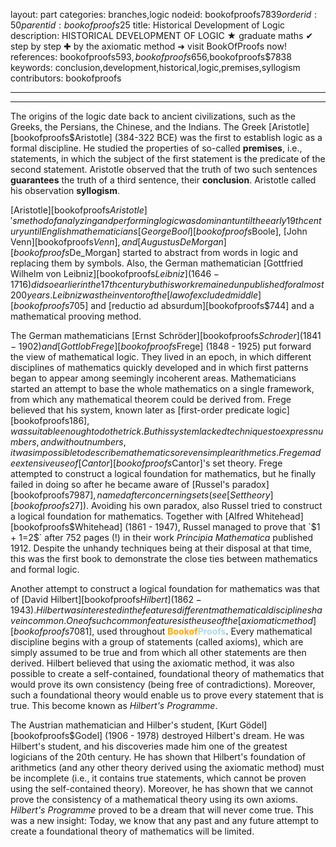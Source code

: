 layout: part
categories: branches,logic
nodeid: bookofproofs$7839
orderid: 50
parentid: bookofproofs$25
title: Historical Development of Logic
description: HISTORICAL DEVELOPMENT OF LOGIC ★ graduate maths ✔ step by step ✚ by the axiomatic method ➜ visit BookOfProofs now!
references: bookofproofs$593,bookofproofs$656,bookofproofs$7838
keywords: conclusion,development,historical,logic,premises,syllogism
contributors: bookofproofs


---


---

The origins of the logic date back to ancient civilizations, such as the Greeks, the Persians, the Chinese, and the Indians. The Greek [Aristotle][bookofproofs$Aristotle] (384-322 BCE) was the first to establish logic as a formal discipline. He studied the properties of so-called **premises**, i.e., statements, in which the subject of the first statement is the predicate of the second statement. Aristotle observed that the truth of two such sentences __guarantees__ the truth of a third sentence, their **conclusion**. Aristotle called his observation **syllogism**. 

[Aristotle][bookofproofs$Aristotle]'s method of analyzing and performing logic was dominant until the early 19th century until English mathematicians [George Bool][bookofproofs$Boole], [John Venn][bookofproofs$Venn], and [Augustus De Morgan][bookofproofs$De_Morgan] started to abstract from words in logic and replacing them by symbols. Also, the German mathematician [Gottfried Wilhelm von Leibniz][bookofproofs$Leibniz] (1646 - 1716) did so earlier in the 17th century but his work remained unpublished for almost 200 years. Leibniz was the inventor of the [law of excluded middle][bookofproofs$705] and [reductio ad absurdum][bookofproofs$744] and a mathematical prooving method. 

The German mathematicians [Ernst Schröder][bookofproofs$Schroder] (1841 - 1902) and [Gottlob Frege][bookofproofs$Frege] (1848 - 1925) put forward the view of mathematical logic. They lived in an epoch, in which different disciplines of mathematics quickly developed and in which first patterns began to appear among seemingly incoherent areas. Mathematicians started an attempt to base the whole mathematics on a single framework, from which any mathematical theorem could be derived from. Frege believed that his system, known later as [first-order predicate logic][bookofproofs$186], was suitable enough to do the trick. But his system lacked techniques to express numbers, and without numbers, it was impossible to describe mathematics or even simple arithmetics. Frege made extensive use of [Cantor][bookofproofs$Cantor]'s set theory. Frege attempted to construct a logical foundation for mathematics, but he finally failed in doing so after he became aware of [Russel's paradox][bookofproofs$7987], named after   concerning sets (see [Set theory][bookofproofs$27]). Avoiding his own paradox, also Russel tried to construct a logical foundation for mathematics. Together with [Alfred Whitehead][bookofproofs$Whitehead] (1861 - 1947), Russel managed to prove that `$1 + 1=2$` after 752 pages (!) in their work _Principia Mathematica_ published 1912. Despite the unhandy techniques being at their disposal at that time, this was the first book to demonstrate the close ties between mathematics and formal logic.

Another attempt to construct a logical foundation for mathematics was that of [David Hilbert][bookofproofs$Hilbert] (1862 - 1943). Hilbert was interested in the features different mathematical disciplines have in common. One of such common features is the use of the [axiomatic method][bookofproofs$7081], used throughout <strong><span style='color:orange'>Bookof</span><span style='color:lightblue'>Proofs</span></strong>. Every mathematical discipline begins with a group of statements (called axioms), which are simply assumed to be true and from which all other statements are then derived. Hilbert believed that using the axiomatic method, it was also possible to create a self-contained, foundational theory of mathematics that would prove its own consistency (being free of contradictions). Moreover, such a foundational theory would enable us to prove every statement that is true. This become known as _Hilbert's Programme_.

The Austrian mathematician and Hilber's student, [Kurt Gödel][bookofproofs$Godel] (1906 - 1978) destroyed Hilbert's dream. He was Hilbert's student, and his discoveries made him one of the greatest logicians of the 20th century. He has shown that Hilbert's foundation of arithmetics (and any other theory derived using the axiomatic method) must be incomplete (i.e., it contains true statements, which cannot be proven using the self-contained theory). Moreover, he has shown that we cannot prove the consistency of a mathematical theory using its own axioms. _Hilbert's Programme_ proved to be a dream that will never come true. This was a new insight: Today, we know that any past and any future attempt to create a foundational theory of mathematics will be limited.
